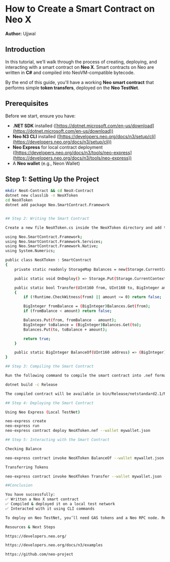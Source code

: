 # How to Create a Smart Contract on Neo X  

**Author:** Ujjwal

## Introduction  
In this tutorial, we’ll walk through the process of creating, deploying, and interacting with a smart contract on **Neo X**. Smart contracts on Neo are written in **C#** and compiled into NeoVM-compatible bytecode.  

By the end of this guide, you'll have a working **Neo smart contract** that performs simple **token transfers**, deployed on the **Neo TestNet**.  

## Prerequisites  
Before we start, ensure you have:  
- **.NET SDK** installed ([https://dotnet.microsoft.com/en-us/download](https://dotnet.microsoft.com/en-us/download))  
- **Neo N3 CLI** installed ([https://developers.neo.org/docs/n3/setup/cli](https://developers.neo.org/docs/n3/setup/cli))  
- **Neo Express** for local contract deployment ([https://developers.neo.org/docs/n3/tools/neo-express](https://developers.neo.org/docs/n3/tools/neo-express))  
- A **Neo wallet** (e.g., Neon Wallet)  

## Step 1: Setting Up the Project  
```sh
mkdir NeoX-Contract && cd NeoX-Contract
dotnet new classlib -n NeoXToken
cd NeoXToken
dotnet add package Neo.SmartContract.Framework


## Step 2: Writing the Smart Contract

Create a new file NeoXToken.cs inside the NeoXToken directory and add the following code:

using Neo.SmartContract.Framework;
using Neo.SmartContract.Framework.Services;
using Neo.SmartContract.Framework.Native;
using System.Numerics;

public class NeoXToken : SmartContract
{
    private static readonly StorageMap Balances = new(Storage.CurrentContext, "balances");

    public static void OnDeploy() => Storage.Put(Storage.CurrentContext, "deployed", "true");

    public static bool Transfer(UInt160 from, UInt160 to, BigInteger amount)
    {
        if (!Runtime.CheckWitness(from) || amount <= 0) return false;

        BigInteger fromBalance = (BigInteger)Balances.Get(from);
        if (fromBalance < amount) return false;

        Balances.Put(from, fromBalance - amount);
        BigInteger toBalance = (BigInteger)Balances.Get(to);
        Balances.Put(to, toBalance + amount);

        return true;
    }

    public static BigInteger BalanceOf(UInt160 address) => (BigInteger)Balances.Get(address);
}

## Step 3: Compiling the Smart Contract

Run the following command to compile the smart contract into .nef format:

dotnet build -c Release

The compiled contract will be available in bin/Release/netstandard2.1/NeoXToken.nef.

## Step 4: Deploying the Smart Contract

Using Neo Express (Local TestNet)

neo-express create
neo-express run
neo-express contract deploy NeoXToken.nef --wallet mywallet.json

## Step 5: Interacting with the Smart Contract

Checking Balance

neo-express contract invoke NeoXToken BalanceOf --wallet mywallet.json --args "[<your_address>]"

Transferring Tokens

neo-express contract invoke NeoXToken Transfer --wallet mywallet.json --args "[<from_address>, <to_address>, 10]"

##Conclusion

You have successfully:
✅ Written a Neo X smart contract
✅ Compiled & deployed it on a local test network
✅ Interacted with it using CLI commands

To deploy on Neo TestNet, you’ll need GAS tokens and a Neo RPC node. Refer to https://developers.neo.org/docs/n3/tutorials for deployment.

Resources & Next Steps

https://developers.neo.org/

https://developers.neo.org/docs/n3/examples

https://github.com/neo-project

